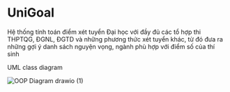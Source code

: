 # UniGoal
Hệ thống tính toán điểm xét tuyển Đại học với đầy đủ các tổ hợp thi THPTQG, ĐGNL, ĐGTD và những phương thức xét tuyển khác, từ đó đưa ra những gợi ý danh sách nguyện vọng, ngành phù hợp với điểm số của thí sinh

UML class diagram

![OOP Diagram drawio (1)](https://github.com/user-attachments/assets/43968df7-5ae4-439a-a6a2-991bd320b84e)

